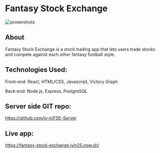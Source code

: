 # Fantasy Stock Exchange

![screenshots](/src/Images/mockup.PNG)

## About
Fantasy Stock Exchange is a stock trading app that lets users trade stocks and compete against each other fantasy football style. 

## Technologies Used:
Front-end: React, HTML/CSS, Javascript, Victory Graph

Back-end: Node.js, Express, PostgreSQL

## Server side GIT repo:
https://github.com/jy-lr/FSE-Server

## Live app:
https://fantasy-stock-exchange.jyin25.now.sh/